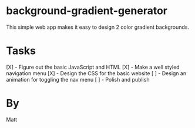 # background-gradient-generator

This simple web app makes it easy to design 2 color gradient backgrounds.

# Tasks

[X] - Figure out the basic JavaScript and HTML
[X] - Make a well styled navigation menu
[X] - Design the CSS for the basic website
[ ] - Design an animation for toggling the nav menu
[ ] - Polish and publish

# By

Matt
